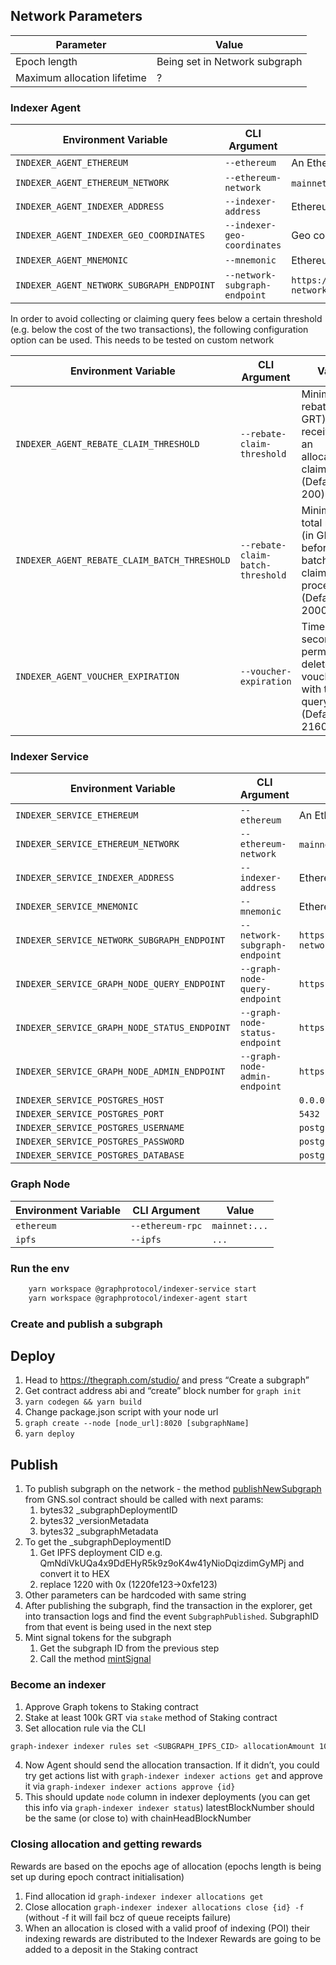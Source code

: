 ## Network Parameters

| Parameter                   | Value                         |
| --------------------------- |-------------------------------|
| Epoch length                | Being set in Network subgraph |
| Maximum allocation lifetime | ?                             |

### Indexer Agent

| Environment Variable                        | CLI Argument                    | Value                                                                             |
| ------------------------------------------- | ------------------------------- |-----------------------------------------------------------------------------------|
| `INDEXER_AGENT_ETHEREUM`                    | `--ethereum`                    | An Ethereum Goerli node/provider                                                  |
| `INDEXER_AGENT_ETHEREUM_NETWORK`            | `--ethereum-network`            | `mainnet-rpc-0` Being set up in the graph node                                    |
| `INDEXER_AGENT_INDEXER_ADDRESS`             | `--indexer-address`             | Ethereum address of testnet indexer                                               |
| `INDEXER_AGENT_INDEXER_GEO_COORDINATES`     | `--indexer-geo-coordinates`     | Geo coordinates of testnet indexer infrastructure                                 |
| `INDEXER_AGENT_MNEMONIC`                    | `--mnemonic`                    | Ethereum mnemonic for testnet operator                                            |
| `INDEXER_AGENT_NETWORK_SUBGRAPH_ENDPOINT`   | `--network-subgraph-endpoint`   | `https://api.thegraph.com/subgraphs/name/graphprotocol/graph-network-goerli`      |

In order to avoid collecting or claiming query fees below a certain threshold
(e.g. below the cost of the two transactions), the following configuration
option can be used. This needs to be tested on custom network

| Environment Variable                         | CLI Argument                      | Value                                                                                     |
| -------------------------------------------- | --------------------------------- | ----------------------------------------------------------------------------------------- |
| `INDEXER_AGENT_REBATE_CLAIM_THRESHOLD`       | `--rebate-claim-threshold`        | Minimum rebate (in GRT) received for an allocation to claim (Default: 200)                |
| `INDEXER_AGENT_REBATE_CLAIM_BATCH_THRESHOLD` | `--rebate-claim-batch-threshold`  | Minimum total rebates (in GRT) before a batched claim is processed (Default: 2000)        |
| `INDEXER_AGENT_VOUCHER_EXPIRATION`           | `--voucher-expiration`            | Time (in seconds) to permanently delete vouchers with too few query fees  (Default: 2160) |

### Indexer Service

| Environment Variable                         | CLI Argument                   | Value                                                                        |
|----------------------------------------------|--------------------------------|------------------------------------------------------------------------------|
| `INDEXER_SERVICE_ETHEREUM`                   | `--ethereum`                   | An Ethereum Goerli node/provider                                             |
| `INDEXER_SERVICE_ETHEREUM_NETWORK`           | `--ethereum-network`           | `mainnet-rpc-0` Being set up in the graph node                               |
| `INDEXER_SERVICE_INDEXER_ADDRESS`            | `--indexer-address`            | Ethereum address of testnet indexer                                          |
| `INDEXER_SERVICE_MNEMONIC`                   | `--mnemonic`                   | Ethereum mnemonic for testnet operator                                       |
| `INDEXER_SERVICE_NETWORK_SUBGRAPH_ENDPOINT`  | `--network-subgraph-endpoint`  | `https://api.thegraph.com/subgraphs/name/graphprotocol/graph-network-goerli` |
| `INDEXER_SERVICE_GRAPH_NODE_QUERY_ENDPOINT`  | `--graph-node-query-endpoint`  | `https://node.endpoint:8000`                                                 |
| `INDEXER_SERVICE_GRAPH_NODE_STATUS_ENDPOINT` | `--graph-node-status-endpoint` | `https://node.endpoint:8030/graphql`                                         |
| `INDEXER_SERVICE_GRAPH_NODE_ADMIN_ENDPOINT`  | `--graph-node-admin-endpoint`  | `https://node.endpoint:8020`                                                 |
| `INDEXER_SERVICE_POSTGRES_HOST`              |                                | `0.0.0.0`                                                                    |
| `INDEXER_SERVICE_POSTGRES_PORT`              |                                | `5432`                                                                       |
| `INDEXER_SERVICE_POSTGRES_USERNAME`          |                                | `postgres`                                                                   |
| `INDEXER_SERVICE_POSTGRES_PASSWORD`          |                                | `postgres`                                                                   |
| `INDEXER_SERVICE_POSTGRES_DATABASE`          |                                | `postgres`                                                                   |

### Graph Node

| Environment Variable | CLI Argument     | Value         |
| -------------------- | ---------------- |---------------|
| `ethereum`           | `--ethereum-rpc` | `mainnet:...` |
| `ipfs`               | `--ipfs`         | `...`         |


### Run the env
    
```bash
    yarn workspace @graphprotocol/indexer-service start
    yarn workspace @graphprotocol/indexer-agent start
```

### Create and publish a subgraph
## Deploy
1. Head to https://thegraph.com/studio/ and press “Create a subgraph”
2. Get contract address abi and “create” block number for ```graph init```
3. ```yarn codegen && yarn build```
4. Change package.json script with your node url
5. ```graph create --node [node_url]:8020 [subgraphName]```
6. ```yarn deploy```

## Publish
1. To publish subgraph on the network - the method [publishNewSubgraph](https://github.com/graphprotocol/contracts/blob/dev/contracts/discovery/GNS.sol#L247) from GNS.sol contract should be called with next params:
   1. bytes32 _subgraphDeploymentID
   2. bytes32 _versionMetadata
   3. bytes32 _subgraphMetadata
2. To get the _subgraphDeploymentID
   1. Get IPFS deployment CID e.g. QmNdiVkUQa4x9DdEHyR5k9z9oK4w41yNioDqizdimGyMPj and convert it to HEX
   2. replace 1220 with 0x (1220fe123->0xfe123)
3. Other parameters can be hardcoded with same string
4. After publishing the subgraph, find the transaction in the explorer, get into transaction logs and find the event `SubgraphPublished`. SubgraphID from that event is being used in the next step
5. Mint signal tokens for the subgraph
   1. Get the subgraph ID from the previous step
   2. Call the method [mintSignal](https://github.com/graphprotocol/contracts/blob/dev/contracts/discovery/GNS.sol#L390)

    
### Become an indexer

1. Approve Graph tokens to Staking contract
2. Stake at least 100k GRT via `stake` method of Staking contract
3. Set allocation rule via the CLI
```bash
graph-indexer indexer rules set <SUBGRAPH_IPFS_CID> allocationAmount 100000 decisionBasis always
```
4. Now Agent should send the allocation transaction. If it didn’t, you could try get actions list with ```graph-indexer indexer actions get``` and approve it via ```graph-indexer indexer actions approve {id}```
5. This should update `node` column in indexer deployments (you can get this info via ```graph-indexer indexer status```)
latestBlockNumber should be the same (or close to) with chainHeadBlockNumber

### Closing allocation and getting rewards
Rewards are based on the epochs age of allocation (epochs length is being set up during epoch contract initialisation)
1. Find allocation id ```graph-indexer indexer allocations get```
2. Close allocation ```graph-indexer indexer allocations close {id} -f``` (without -f it will fail bcz of queue receipts failure)
3. When an allocation is closed with a valid proof of indexing (POI) their indexing rewards are distributed to the Indexer
Rewards are going to be added to a deposit in the Staking contract
